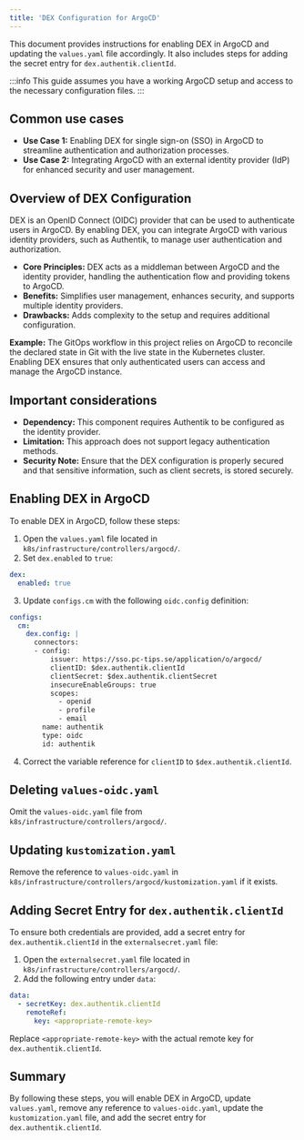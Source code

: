 ```yaml
---
title: 'DEX Configuration for ArgoCD'
---
```


This document provides instructions for enabling DEX in ArgoCD and updating the `values.yaml` file accordingly. It also includes steps for adding the secret entry for `dex.authentik.clientId`.

:::info
This guide assumes you have a working ArgoCD setup and access to the necessary configuration files.
:::

## Common use cases

- **Use Case 1:** Enabling DEX for single sign-on (SSO) in ArgoCD to streamline authentication and authorization processes.
- **Use Case 2:** Integrating ArgoCD with an external identity provider (IdP) for enhanced security and user management.

## Overview of DEX Configuration

DEX is an OpenID Connect (OIDC) provider that can be used to authenticate users in ArgoCD. By enabling DEX, you can integrate ArgoCD with various identity providers, such as Authentik, to manage user authentication and authorization.

- **Core Principles:** DEX acts as a middleman between ArgoCD and the identity provider, handling the authentication flow and providing tokens to ArgoCD.
- **Benefits:** Simplifies user management, enhances security, and supports multiple identity providers.
- **Drawbacks:** Adds complexity to the setup and requires additional configuration.

**Example:** The GitOps workflow in this project relies on ArgoCD to reconcile the declared state in Git with the live state in the Kubernetes cluster. Enabling DEX ensures that only authenticated users can access and manage the ArgoCD instance.

## Important considerations

- **Dependency:** This component requires Authentik to be configured as the identity provider.
- **Limitation:** This approach does not support legacy authentication methods.
- **Security Note:** Ensure that the DEX configuration is properly secured and that sensitive information, such as client secrets, is stored securely.

## Enabling DEX in ArgoCD

To enable DEX in ArgoCD, follow these steps:

1. Open the `values.yaml` file located in `k8s/infrastructure/controllers/argocd/`.
2. Set `dex.enabled` to `true`:

```yaml
dex:
  enabled: true
```

3. Update `configs.cm` with the following `oidc.config` definition:

```yaml
configs:
  cm:
    dex.config: |
      connectors:
      - config:
          issuer: https://sso.pc-tips.se/application/o/argocd/
          clientID: $dex.authentik.clientId
          clientSecret: $dex.authentik.clientSecret
          insecureEnableGroups: true
          scopes:
            - openid
            - profile
            - email
        name: authentik
        type: oidc
        id: authentik
```

4. Correct the variable reference for `clientID` to `$dex.authentik.clientId`.

## Deleting `values-oidc.yaml`

Omit the `values-oidc.yaml` file from `k8s/infrastructure/controllers/argocd/`.

## Updating `kustomization.yaml`

Remove the reference to `values-oidc.yaml` in `k8s/infrastructure/controllers/argocd/kustomization.yaml` if it exists.

## Adding Secret Entry for `dex.authentik.clientId`

To ensure both credentials are provided, add a secret entry for `dex.authentik.clientId` in the `externalsecret.yaml` file:

1. Open the `externalsecret.yaml` file located in `k8s/infrastructure/controllers/argocd/`.
2. Add the following entry under `data`:

```yaml
data:
  - secretKey: dex.authentik.clientId
    remoteRef:
      key: <appropriate-remote-key>
```

Replace `<appropriate-remote-key>` with the actual remote key for `dex.authentik.clientId`.

## Summary

By following these steps, you will enable DEX in ArgoCD, update `values.yaml`, remove any reference to `values-oidc.yaml`, update the `kustomization.yaml` file, and add the secret entry for `dex.authentik.clientId`.
